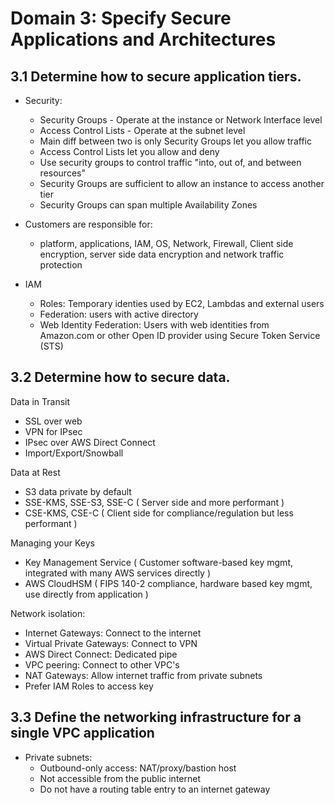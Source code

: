# Domain 3: Specify Secure Applications and Architectures

## 3.1 Determine how to secure application tiers.

- Security:
  - Security Groups - Operate at the instance or Network Interface level
  - Access Control Lists - Operate at the subnet level
  - Main diff between two is only Security Groups let you allow traffic
  - Access Control Lists let you allow and deny
  - Use security groups to control traffic "into, out of, and between resources"
  - Security Groups are sufficient to allow an instance to access another tier
  - Security Groups can span multiple Availability Zones
  
- Customers are responsible for:
  - platform, applications, IAM, OS, Network, Firewall, Client side encryption, server side data encryption and network traffic protection
- IAM
  - Roles: Temporary identies used by EC2, Lambdas and external users
  - Federation: users with active directory
  - Web Identity Federation: Users with web identities from Amazon.com  or other Open ID provider using Secure Token Service (STS)

## 3.2 Determine how to secure data.

Data in Transit
- SSL over web
- VPN for IPsec
- IPsec over AWS Direct Connect
- Import/Export/Snowball

Data at Rest
- S3 data private by default
- SSE-KMS, SSE-S3, SSE-C ( Server side and more performant )
- CSE-KMS, CSE-C ( Client side for compliance/regulation but less performant )

Managing your Keys
- Key Management Service ( Customer software-based key mgmt, integrated with many AWS services directly )
- AWS CloudHSM ( FIPS 140-2 compliance, hardware based key mgmt, use directly from application )

Network isolation:
- Internet Gateways: Connect to the internet
- Virtual Private Gateways: Connect to VPN
- AWS Direct Connect: Dedicated pipe
- VPC peering: Connect to other VPC's
- NAT Gateways: Allow internet traffic from private subnets
- Prefer IAM Roles to access key
 

## 3.3 Define the networking infrastructure for a single VPC application

- Private subnets:
  - Outbound-only access: NAT/proxy/bastion host
  - Not accessible from the public internet
  - Do not have a routing table entry to an internet gateway
